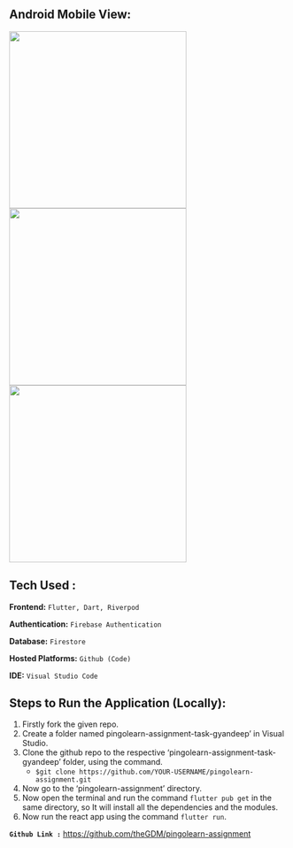 ## **Android Mobile View:**
<p float="left">
  <img src="https://github.com/user-attachments/assets/9c058c96-9bbe-4f9c-8b24-eed31b677d21" width="320" />
  <img src="https://github.com/user-attachments/assets/0ef2b538-a732-4b4e-b579-33c506705a34" width="320" /> 
  <img src="https://github.com/user-attachments/assets/e5810e00-58e5-430e-ab89-7c80d32b9649" width="320" /> 
</p>

## **Tech Used :**
**Frontend:** `Flutter, Dart, Riverpod`

**Authentication:** `Firebase Authentication`

**Database:** `Firestore`

**Hosted Platforms:** `Github (Code)`

**IDE:** `Visual Studio Code`


## **Steps to Run the Application (Locally):**
1. Firstly fork the given repo.
2. Create a folder named pingolearn-assignment-task-gyandeep’ in Visual Studio.
3. Clone the github repo to the respective ‘pingolearn-assignment-task-gyandeep’ folder, using the command.
   - `$git clone https://github.com/YOUR-USERNAME/pingolearn-assignment.git`
4. Now go to the ‘pingolearn-assignment’ directory.
5. Now open the terminal and run the command `flutter pub get` in the same directory, so
    It will install all the dependencies and the modules.
6. Now run the react app using the command `flutter run`.


**`Github Link :`** https://github.com/theGDM/pingolearn-assignment
